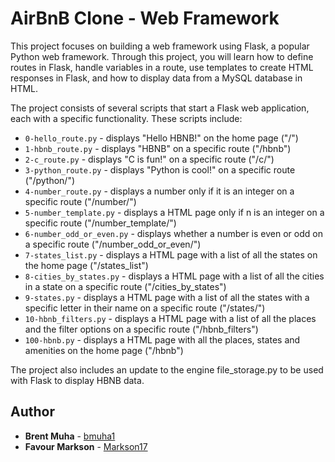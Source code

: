 # AirBnB Clone - Web Framework

This project focuses on building a web framework using Flask, a popular Python web framework. Through this project, you will learn how to define routes in Flask, handle variables in a route, use templates to create HTML responses in Flask, and how to display data from a MySQL database in HTML.

The project consists of several scripts that start a Flask web application, each with a specific functionality. These scripts include:

* `0-hello_route.py` - displays "Hello HBNB!" on the home page ("/")
* `1-hbnb_route.py` - displays "HBNB" on a specific route ("/hbnb")
* `2-c_route.py` - displays "C is fun!" on a specific route ("/c/<text>")
* `3-python_route.py` - displays "Python is cool!" on a specific route ("/python/<text>")
* `4-number_route.py` - displays a number only if it is an integer on a specific route ("/number/<n>")
* `5-number_template.py` - displays a HTML page only if n is an integer on a specific route ("/number_template/<n>")
* `6-number_odd_or_even.py` - displays whether a number is even or odd on a specific route ("/number_odd_or_even/<n>")
* `7-states_list.py` - displays a HTML page with a list of all the states on the home page ("/states_list")
* `8-cities_by_states.py` - displays a HTML page with a list of all the cities in a state on a specific route ("/cities_by_states")
* `9-states.py` - displays a HTML page with a list of all the states with a specific letter in their name on a specific route ("/states/<letter>")
* `10-hbnb_filters.py` - displays a HTML page with a list of all the places and the filter options on a specific route ("/hbnb_filters")
* `100-hbnb.py` - displays a HTML page with all the places, states and amenities on the home page ("/hbnb")

The project also includes an update to the engine file_storage.py to be used with Flask to display HBNB data.

## Author 
* **Brent Muha** - [bmuha1](https://github.com/bmuha1)
* **Favour Markson** - [Markson17](https://github.com/Markson17)

